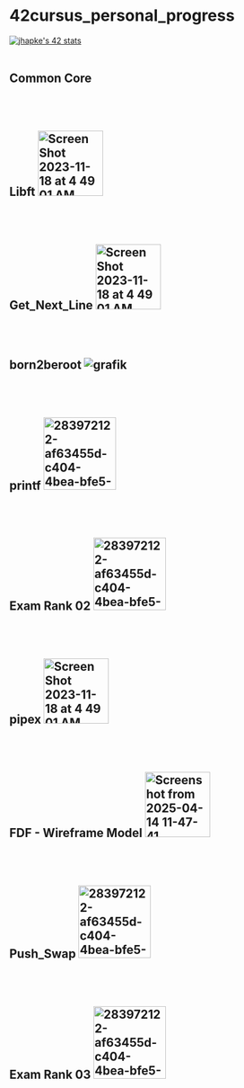 # 42cursus_personal_progress

[![jhapke's 42 stats](https://badge.mediaplus.ma/darkblue/jhapke)](https://github.com/oakoudad/badge42)
<br>
<br>
## Common Core
<br>
<br>

## Libft <img width="116" alt="Screen Shot 2023-11-18 at 4 49 01 AM" src="https://github.com/gemartin99/42cursus/assets/66915274/c41df0c0-4541-4bac-b929-b7ff4a30b397">
<br>
<br>

## Get_Next_Line <img width="116" alt="Screen Shot 2023-11-18 at 4 49 01 AM" src="https://github.com/gemartin99/42cursus/assets/66915274/c41df0c0-4541-4bac-b929-b7ff4a30b397">
<br>
<br>

## born2beroot ![grafik](https://github.com/user-attachments/assets/d39f93e2-79c8-433e-98c3-83c6700da1b0)
<br>
<br>

## printf <img width="129" alt="283972122-af63455d-c404-4bea-bfe5-cdfd21dcbafe" src="https://github.com/user-attachments/assets/23a8fd89-9ff8-4835-a8e8-ac4b34815213" />
<br>
<br>

## Exam Rank 02 <img width="129" alt="283972122-af63455d-c404-4bea-bfe5-cdfd21dcbafe" src="https://github.com/user-attachments/assets/23a8fd89-9ff8-4835-a8e8-ac4b34815213" />
<br>
<br>

## pipex <img width="116" alt="Screen Shot 2023-11-18 at 4 49 01 AM" src="https://github.com/gemartin99/42cursus/assets/66915274/c41df0c0-4541-4bac-b929-b7ff4a30b397">
<br>
<br>

## FDF - Wireframe Model <img width="116" alt="Screenshot from 2025-04-14 11-47-41" src="https://github.com/user-attachments/assets/50d654ab-2855-4d6b-bffe-97aa36838be6">
<br>
<br>

## Push_Swap <img width="129" alt="283972122-af63455d-c404-4bea-bfe5-cdfd21dcbafe" src="https://github.com/user-attachments/assets/23a8fd89-9ff8-4835-a8e8-ac4b34815213" />
<br>
<br>

## Exam Rank 03 <img width="129" alt="283972122-af63455d-c404-4bea-bfe5-cdfd21dcbafe" src="https://github.com/user-attachments/assets/23a8fd89-9ff8-4835-a8e8-ac4b34815213" />
<br>
<br>
